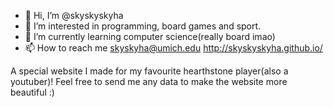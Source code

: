 - 👋 Hi, I’m @skyskyskyha
- 👀 I’m interested in programming, board games and sport.
- 🌱 I’m currently learning computer science(really board imao)
- 📫 How to reach me skyskyha@umich.edu 
http://skyskyskyha.github.io/ 

A special website I made for my favourite hearthstone player(also a youtuber)!
Feel free to send me any data to make the website more beautiful :)
